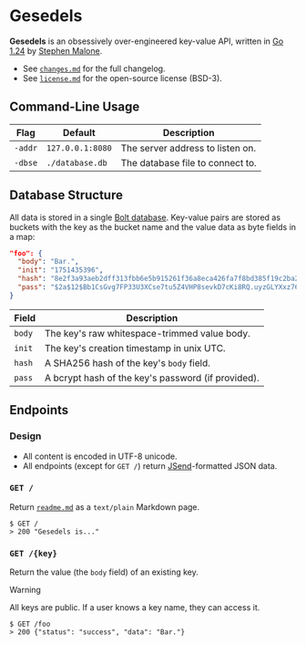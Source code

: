 # Gesedels 

**Gesedels** is an obsessively over-engineered key-value API, written in [Go 1.24][go] by [Stephen Malone][sm].

- See [`changes.md`][ch] for the full changelog.
- See [`license.md`][li] for the open-source license (BSD-3).

## Command-Line Usage

Flag    | Default          | Description 
------- | ---------------- | -----------
`-addr` | `127.0.0.1:8080` | The server address to listen on.
`-dbse` | `./database.db`  | The database file to connect to. 

## Database Structure

All data is stored in a single [Bolt database][db]. Key-value pairs are stored as buckets with the key as the bucket name and the value data as byte fields in a map:

```json
"foo": {
  "body": "Bar.",
  "init": "1751435396",
  "hash": "8e2f3a93aeb2dff313fbb6e5b915261f36a8eca426fa7f8bd385f19c2ba287ae",
  "pass": "$2a$12$Bb1CsGvg7FP33U3XCse7tu5Z4VHP8sevkD7cKi8RQ.uyzGLYXxz76"
}    
```

Field  | Description
------ | -----------
`body` | The key's raw whitespace-trimmed value body.
`init` | The key's creation timestamp in unix UTC.
`hash` | A SHA256 hash of the key's `body` field.
`pass` | A bcrypt hash of the key's password (if provided).

## Endpoints

### Design

- All content is encoded in UTF-8 unicode.
- All endpoints (except for `GET /`) return [JSend][js]-formatted JSON data.

### `GET /`

Return [`readme.md`][rm] as a `text/plain` Markdown page.

```text
$ GET /
> 200 "Gesedels is..."
```

### `GET /{key}`

Return the value (the `body` field) of an existing key.

> [!WARNING]
> All keys are public. If a user knows a key name, they can access it.

```text
$ GET /foo
> 200 {"status": "success", "data": "Bar."}
```

[ch]: https://github.com/gesedels/gesedels/blob/main/changes.md
[db]: https://github.com/etcd-io/bbolt
[js]: https://github.com/omniti-labs/jsend
[li]: https://github.com/gesedels/gesedels/blob/main/license.md
[go]: https://go.dev/doc/go1.24
[rm]: https://github.com/gesedels/gesedels/blob/main/readme.md
[sm]: https://github.com/gesedels
